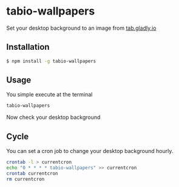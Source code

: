 # tabio-wallpapers

Set your desktop background to an image from [tab.gladly.io](https://tab.gladly.io/)

## Installation

```bash
$ npm install -g tabio-wallpapers
```

## Usage

You simple execute at the terminal
```bash
tabio-wallpapers
```

Now check your desktop background

## Cycle

You can set a cron job to change your desktop background hourly.
```bash
crontab -l > currentcron
echo "0 * * * * tabio-wallpapers" >> currentcron
crontab currentcron
rm currentcron

```

